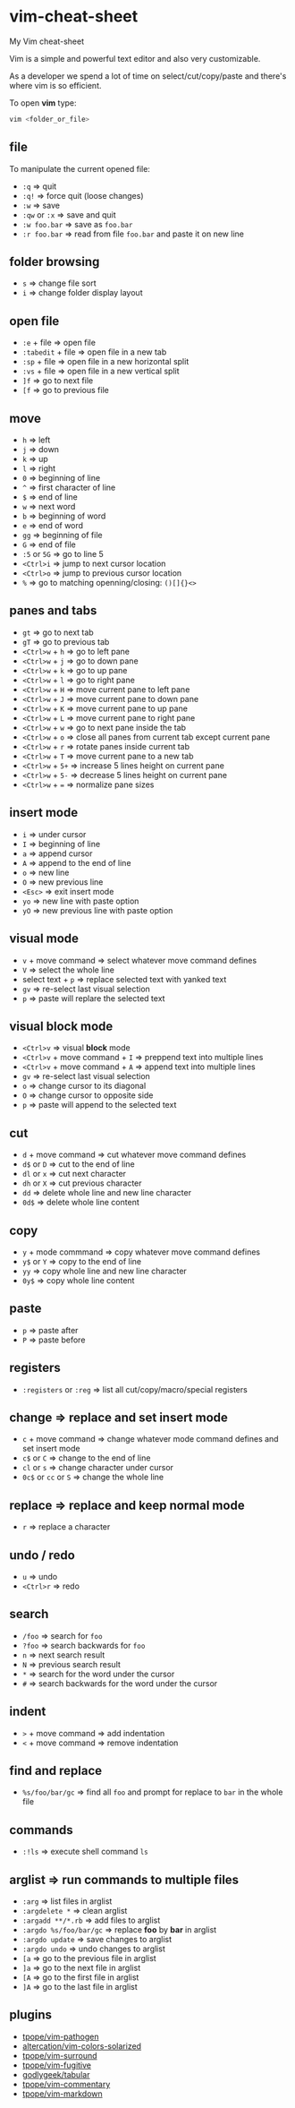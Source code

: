 # vim-cheat-sheet

My Vim cheat-sheet

Vim is a simple and powerful text editor and also very customizable.

As a developer we spend a lot of time on select/cut/copy/paste and there's where vim is so efficient.

To open **vim** type:

```bash
vim <folder_or_file>
```

## file

To manipulate the current opened file:

- `:q` => quit
- `:q!` => force quit (loose changes)
- `:w` => save
- `:qw` or `:x` => save and quit
- `:w foo.bar` => save as `foo.bar`
- `:r foo.bar` => read from file `foo.bar` and paste it on new line

## folder browsing

- `s` => change file sort
- `i` => change folder display layout

## open file

- `:e` + file => open file
- `:tabedit` + file => open file in a new tab
- `:sp` + file => open file in a new horizontal split
- `:vs` + file => open file in a new vertical split
- `]f` => go to next file
- `[f` => go to previous file

## move

- `h` => left
- `j` => down
- `k` => up
- `l` => right
- `0` => beginning of line
- `^` => first character of line
- `$` => end of line
- `w` => next word
- `b` => beginning of word
- `e` => end of word
- `gg` => beginning of file
- `G` => end of file
- `:5` or `5G` => go to line 5
- `<Ctrl>i` => jump to next cursor location
- `<Ctrl>o` => jump to previous cursor location
- `%` => go to matching openning/closing: `()[]{}<>`

## panes and tabs

- `gt` => go to next tab
- `gT` => go to previous tab
- `<Ctrl>w` + `h` => go to left pane
- `<Ctrl>w` + `j` => go to down pane
- `<Ctrl>w` + `k` => go to up pane
- `<Ctrl>w` + `l` => go to right pane
- `<Ctrl>w` + `H` => move current pane to left pane
- `<Ctrl>w` + `J` => move current pane to down pane
- `<Ctrl>w` + `K` => move current pane to up pane
- `<Ctrl>w` + `L` => move current pane to right pane
- `<Ctrl>w` + `w` => go to next pane inside the tab
- `<Ctrl>w` + `o` => close all panes from current tab except current pane
- `<Ctrl>w` + `r` => rotate panes inside current tab
- `<Ctrl>w` + `T` => move current pane to a new tab
- `<Ctrl>w` + `5+` => increase 5 lines height on current pane
- `<Ctrl>w` + `5-` => decrease 5 lines height on current pane
- `<Ctrl>w` + `=` => normalize pane sizes

## insert mode

- `i` => under cursor
- `I` => beginning of line
- `a` => append cursor
- `A` => append to the end of line
- `o` => new line
- `O` => new previous line
- `<Esc>` => exit insert mode
- `yo` => new line with paste option
- `yO` => new previous line with paste option

## visual mode

- `v` + move command => select whatever move command defines
- `V` => select the whole line
- select text + `p` => replace selected text with yanked text
- `gv` => re-select last visual selection
- `p` => paste will replare the selected text

## visual block mode

- `<Ctrl>v` => visual **block** mode
- `<Ctrl>v` + move command + `I` => preppend text into multiple lines
- `<Ctrl>v` + move command + `A` => append text into multiple lines
- `gv` => re-select last visual selection
- `o` => change cursor to its diagonal
- `O` => change cursor to opposite side
- `p` => paste will append to the selected text

## cut

- `d` + move command => cut whatever move command defines
- `d$` or `D` => cut to the end of line
- `dl` or `x` => cut next character
- `dh` or `X` => cut previous character
- `dd` => delete whole line and new line character
- `0d$` => delete whole line content

## copy

- `y` + mode commmand => copy whatever move command defines
- `y$` or `Y` => copy to the end of line
- `yy` => copy whole line and new line character
- `0y$` => copy whole line content

## paste

- `p` => paste after
- `P` => paste before

## registers

- `:registers` or `:reg` => list all cut/copy/macro/special registers

## change => replace and set insert mode

- `c` + move command => change whatever mode command defines and set insert mode
- `c$` or `C` => change to the end of line
- `cl` or `s` => change character under cursor
- `0c$` or `cc` or `S` => change the whole line

## replace => replace and keep normal mode

- `r` => replace a character

## undo / redo

- `u` => undo
- `<Ctrl>r` => redo

## search

- `/foo` => search for `foo`
- `?foo` => search backwards for `foo`
- `n` => next search result
- `N` => previous search result
- `*` => search for the word under the cursor
- `#` => search backwards for the word under the cursor

## indent

- `>` + move command => add indentation
- `<` + move command => remove indentation

## find and replace

- `%s/foo/bar/gc` => find all `foo` and prompt for replace to `bar` in the whole file

## commands

- `:!ls` => execute shell command `ls`

## arglist => run commands to multiple files

- `:arg` => list files in arglist
- `:argdelete *` => clean arglist
- `:argadd **/*.rb` => add files to arglist
- `:argdo %s/foo/bar/gc` => replace **foo** by **bar** in arglist
- `:argdo update` => save changes to arglist
- `:argdo undo` => undo changes to arglist
- `[a` => go to the previous file in arglist
- `]a` => go to the next file in arglist
- `[A` => go to the first file in arglist
- `]A` => go to the last file in arglist

## plugins

- [tpope/vim-pathogen](https://github.com/tpope/vim-pathogen)
- [altercation/vim-colors-solarized](https://github.com/altercation/vim-colors-solarized)
- [tpope/vim-surround](https://github.com/tpope/vim-surround)
- [tpope/vim-fugitive](https://github.com/tpope/vim-fugitive)
- [godlygeek/tabular](https://github.com/godlygeek/tabular)
- [tpope/vim-commentary](https://github.com/tpope/vim-commentary)
- [tpope/vim-markdown](https://github.com/tpope/vim-markdown)
